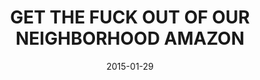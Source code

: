 ---
title: "GET THE FUCK OUT OF OUR NEIGHBORHOOD AMAZON"
date: 2015-01-29
picture: "/assets/camera-roll/2015/01/2015-01-29-get-the-fuck-out-of-our-neighborhood-amazon/20150129_222730463_iOS.jpg"
thumbnail: "/assets/camera-roll/2015/01/2015-01-29-get-the-fuck-out-of-our-neighborhood-amazon/20150129_222730463_iOS-thumbnail.jpg"
type: picture
tags:
  - photograph
  - Amazon
  - graffiti
  - sign
  - sticker
  - sidewalk
  - Capitol Hill
  - Seattle
  - Artist Unknown
  - fair use
---